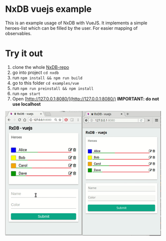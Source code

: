 # NxDB vuejs example

This is an example usage of NxDB with VueJS. It implements a simple heroes-list which can be filled by the user.
For easier mapping of observables.

# Try it out
1. clone the whole [NxDB-repo](https://github.com/nxpkg/nxdb)
2. go into project `cd nxdb`
3. run `npm install && npm run build`
4. go to this folder `cd examples/vue`
5. run `npm run preinstall && npm install`
6. run `npm start`
7. Open [http://127.0.0.1:8080/](http://127.0.0.1:8080/) **IMPORTANT: do not use localhost**

![video](./docs/vuejs.gif)

